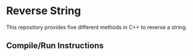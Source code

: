 # Reverse String
This repository provides five different methods in C++ to reverse a string.

## Compile/Run Instructions

